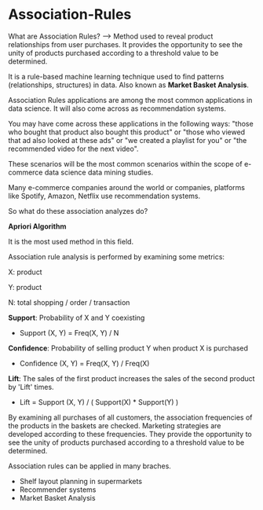 # Association-Rules

What are Association Rules? --> Method used to reveal product relationships from user purchases. It provides the opportunity to see the unity of products purchased according to a threshold value to be determined.


It is a rule-based machine learning technique used to find patterns (relationships, structures) in data. Also known as __Market Basket Analysis__.

Association Rules applications are among the most common applications in data science. It will also come across as recommendation systems.

You may have come across these applications in the following ways: "those who bought that product also bought this product" or "those who viewed that ad also looked at these ads" or "we created a playlist for you" or "the recommended video for the next video".

These scenarios will be the most common scenarios within the scope of e-commerce data science data mining studies.

Many e-commerce companies around the world or companies, platforms like Spotify, Amazon, Netflix use recommendation systems.

So what do these association analyzes do?

__Apriori Algorithm__

It is the most used method in this field.

Association rule analysis is performed by examining some metrics:

X: product 

Y: product 

N: total shopping / order / transaction

__Support__: Probability of X and Y coexisting

- Support (X, Y) = Freq(X, Y) / N


__Confidence__: Probability of selling product Y when product X is purchased

- Confidence (X, Y) = Freq(X, Y) / Freq(X)

__Lift__: The sales of the first product increases the sales of the second product by 'Lift' times.

- Lift = Support (X, Y) / ( Support(X) * Support(Y) )

By examining all purchases of all customers, the association frequencies of the products in the baskets are checked. Marketing strategies are developed according to these frequencies.
They provide the opportunity to see the unity of products purchased according to a threshold value to be determined.

Association rules can be applied in many braches. 
- Shelf layout planning in supermarkets
- Recommender systems
- Market Basket Analysis
